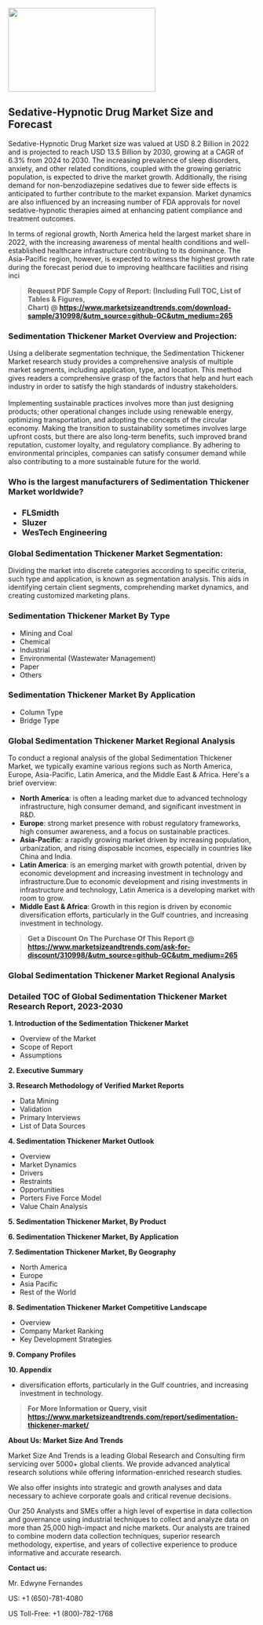 <p><img class="alignnone size-medium wp-image-20088" src="https://ffe5etoiles.com/wp-content/uploads/2024/12/MST1-300x171.png" alt="" width="300" height="171" /></p><h2>Sedative-Hypnotic Drug Market Size and Forecast</h2><p>Sedative-Hypnotic Drug Market size was valued at USD 8.2 Billion in 2022 and is projected to reach USD 13.5 Billion by 2030, growing at a CAGR of 6.3% from 2024 to 2030. The increasing prevalence of sleep disorders, anxiety, and other related conditions, coupled with the growing geriatric population, is expected to drive the market growth. Additionally, the rising demand for non-benzodiazepine sedatives due to fewer side effects is anticipated to further contribute to the market expansion. Market dynamics are also influenced by an increasing number of FDA approvals for novel sedative-hypnotic therapies aimed at enhancing patient compliance and treatment outcomes.</p><p>In terms of regional growth, North America held the largest market share in 2022, with the increasing awareness of mental health conditions and well-established healthcare infrastructure contributing to its dominance. The Asia-Pacific region, however, is expected to witness the highest growth rate during the forecast period due to improving healthcare facilities and rising inci</p><blockquote id="" class=""><strong>Request PDF Sample Copy of Report: (Including Full TOC, List of Tables &amp; Figures, Chart)&nbsp;@&nbsp;<strong><a href="https://www.marketsizeandtrends.com/download-sample/310998/&utm_source=github-GC&utm_medium=265" target="_blank">https://www.marketsizeandtrends.com/download-sample/310998/&utm_source=github-GC&utm_medium=265</a></strong></strong></blockquote><h3 id="" class="">Sedimentation Thickener Market&nbsp;Overview and Projection:</h3><p id="" class="">Using a deliberate segmentation technique, the Sedimentation Thickener Market research study provides a comprehensive analysis of multiple market segments, including application, type, and location. This method gives readers a comprehensive grasp of the factors that help and hurt each industry in order to satisfy the high standards of industry stakeholders. <br /> <br />Implementing sustainable practices involves more than just designing products; other operational changes include using renewable energy, optimizing transportation, and adopting the concepts of the circular economy. Making the transition to sustainability sometimes involves large upfront costs, but there are also long-term benefits, such improved brand reputation, customer loyalty, and regulatory compliance. By adhering to environmental principles, companies can satisfy consumer demand while also contributing to a more sustainable future for the world.</p><h3 id="" class="">Who is the largest manufacturers of&nbsp;Sedimentation Thickener Market worldwide?</h3><h3 class=""><p><ul><li>FLSmidth </li><li> Sluzer </li><li> WesTech Engineering</li></ul></p></h3><h3 id="" class="">Global&nbsp;Sedimentation Thickener Market Segmentation:</h3><p id="" class="">Dividing the market into discrete categories according to specific criteria, such type and application, is known as segmentation analysis. This aids in identifying certain client segments, comprehending market dynamics, and creating customized marketing plans.</p><h3 id="" class="">Sedimentation Thickener Market&nbsp;By Type</h3><p><p><ul><li>Mining and Coal</li><li> Chemical</li><li> Industrial</li><li> Environmental (Wastewater Management)</li><li> Paper</li><li> Others</p></li></ul></p></p><h3 id="" class="">Sedimentation Thickener Market&nbsp;By Application</h3><p class=""><p><ul><li>Column Type</li><li> Bridge Type</li></ul></p></p><h3 id="" class="">Global Sedimentation Thickener Market Regional Analysis</h3><p id="" class="">To conduct a regional analysis of the global Sedimentation Thickener Market, we typically examine various regions such as North America, Europe, Asia-Pacific, Latin America, and the Middle East &amp; Africa. Here's a brief overview:</p><ul><li><strong>North America</strong>: is often a leading market due to advanced technology infrastructure, high consumer demand, and significant investment in R&amp;D.</li><li><strong>Europe</strong>: strong market presence with robust regulatory frameworks, high consumer awareness, and a focus on sustainable practices.</li><li><strong>Asia-Pacific</strong>: a rapidly growing market driven by increasing population, urbanization, and rising disposable incomes, especially in countries like China and India.</li><li><strong>Latin America</strong>: is an emerging market with growth potential, driven by economic development and increasing investment in technology and infrastructure.Due to economic development and rising investments in infrastructure and technology, Latin America is a developing market with room to grow.</li><li><strong>Middle East &amp; Africa</strong>: Growth in this region is driven by economic diversification efforts, particularly in the Gulf countries, and increasing investment in technology.</li></ul><blockquote id="" class=""><strong>Get a Discount On The Purchase Of This Report @ <strong><a href="https://www.marketsizeandtrends.com/ask-for-discount/310998/&utm_source=github-GC&utm_medium=265" target="_blank">https://www.marketsizeandtrends.com/ask-for-discount/310998/&utm_source=github-GC&utm_medium=265</a></strong></strong></blockquote><h3 id="" class="">Global Sedimentation Thickener Market Regional Analysis</h3><h3 id="" class="">Detailed TOC of Global Sedimentation Thickener Market Research Report, 2023-2030</h3><p id="" class=""><strong>1. Introduction of the Sedimentation Thickener Market</strong></p><ul><li>Overview of the Market</li><li>Scope of Report</li><li>Assumptions</li></ul><p id="" class=""><strong>2. Executive Summary</strong></p><p id="" class=""><strong>3. Research Methodology of Verified Market Reports</strong></p><ul><li>Data Mining</li><li>Validation</li><li>Primary Interviews</li><li>List of Data Sources</li></ul><p id="" class=""><strong>4. Sedimentation Thickener Market Outlook</strong></p><ul><li>Overview</li><li>Market Dynamics</li><li>Drivers</li><li>Restraints</li><li>Opportunities</li><li>Porters Five Force Model</li><li>Value Chain Analysis</li></ul><p id="" class=""><strong>5. Sedimentation Thickener Market, By Product</strong></p><p id="" class=""><strong>6. Sedimentation Thickener Market, By Application</strong></p><p id="" class=""><strong>7. Sedimentation Thickener Market, By Geography</strong></p><ul><li>North America</li><li>Europe</li><li>Asia Pacific</li><li>Rest of the World</li></ul><p id="" class=""><strong>8. Sedimentation Thickener Market Competitive Landscape</strong></p><ul><li>Overview</li><li>Company Market Ranking</li><li>Key Development Strategies</li></ul><p id="" class=""><strong>9. Company Profiles</strong></p><p id="" class=""><strong>10. Appendix</strong></p><ul><li>diversification efforts, particularly in the Gulf countries, and increasing investment in technology.</li></ul><blockquote id="" class=""><strong>For More Information or Query, visit <strong><strong><a href="https://www.marketsizeandtrends.com/report/sedimentation-thickener-market/" target="_blank">https://www.marketsizeandtrends.com/report/sedimentation-thickener-market/</a></strong></strong></strong></blockquote><p id="" class=""><strong>About Us: Market Size And Trends</strong></p><p id="" class="">Market Size And Trends is a leading Global Research and Consulting firm servicing over 5000+ global clients. We provide advanced analytical research solutions while offering information-enriched research studies.</p><p id="" class="">We also offer insights into strategic and growth analyses and data necessary to achieve corporate goals and critical revenue decisions.</p><p id="" class="">Our 250 Analysts and SMEs offer a high level of expertise in data collection and governance using industrial techniques to collect and analyze data on more than 25,000 high-impact and niche markets. Our analysts are trained to combine modern data collection techniques, superior research methodology, expertise, and years of collective experience to produce informative and accurate research.</p><p id="" class=""><strong>Contact us:</strong></p><p id="" class="">Mr. Edwyne Fernandes</p><p id="" class="">US: +1 (650)-781-4080</p><p id="" class="">US Toll-Free: +1 (800)-782-1768</p>
